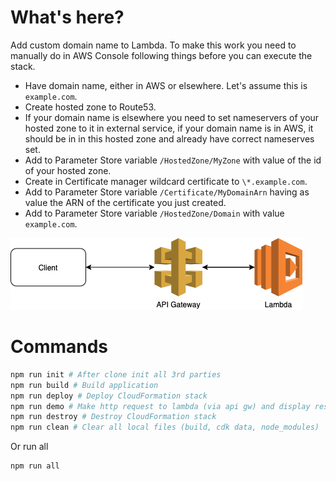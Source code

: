 # What's here?

Add custom domain name to Lambda.
To make this work you need to manually do in AWS Console following things before you can execute the stack.

- Have domain name, either in AWS or elsewhere. Let's assume this is `example.com`.
- Create hosted zone to Route53.
- If your domain name is elsewhere you need to set nameservers of your hosted zone to it in external service, if your domain name is in AWS, it should be in in this hosted zone and already have correct nameserves set.
- Add to Parameter Store variable `/HostedZone/MyZone` with value of the id of your hosted zone.
- Create in Certificate manager wildcard certificate to `\*.example.com`.
- Add to Parameter Store variable `/Certificate/MyDomainArn` having as value the ARN of the certificate you just created.
- Add to Parameter Store variable `/HostedZone/Domain` with value `example.com`.

![plot](../sketches/only-lambda.png)

# Commands

```bash
npm run init # After clone init all 3rd parties
npm run build # Build application
npm run deploy # Deploy CloudFormation stack
npm run demo # Make http request to lambda (via api gw) and display response
npm run destroy # Destroy CloudFormation stack
npm run clean # Clear all local files (build, cdk data, node_modules)
```

Or run all

```bash
npm run all
```
